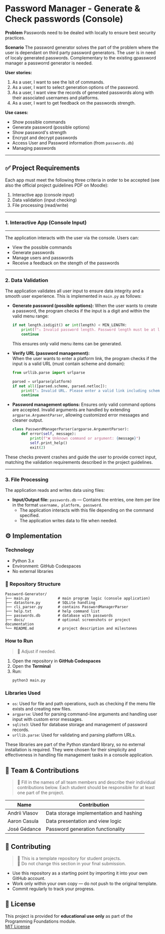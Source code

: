 # Password Manager - Generate & Check passwords (Console)

**Problem**
Passwords need to be dealed with locally to ensure best security practices.

**Scenario**
The password generator solves the part of the problem where the user is dependant on third party password generators. The user is in need of localy generated passwords. Complementary to the existing gpassword manager a passworrd generator is needed.

**User stories:**
1. As a user, I want to see the lsit of commands.
2. As a user, I want to select generation options of the password.
3. As a user, I want view the records of generated passwords along with their associated usernames and platforms.
4. As a user, I want to get feedback on the passwords strength.

**Use cases:**
- Show possible commands
- Generate password (possible options)
- Show password's strength
- Encrypt and decrypt passwords
- Access User and Password information (from `passwords.db`)
- Managing passwords

---

## ✅ Project Requirements

Each app must meet the following three criteria in order to be accepted (see also the official project guidelines PDF on Moodle):

1. Interactive app (console input)
2. Data validation (input checking)
3. File processing (read/write)

---

### 1. Interactive App (Console Input)

---
The application interacts with the user via the console. Users can:
- View the possible commands
- Generate passwords
- Manage users and passwords
- Receive a feedback on the stength of the passwords

---


### 2. Data Validation

The application validates all user input to ensure data integrity and a smooth user experience. This is implemented in `main.py` as follows:

- **Generate password (possible options):** When the user wants to create a password, the program checks if the input is a digit and within the valid menu range:
	```python
	if not length.isdigit() or int(length) < MIN_LENGTH:
		print(f"⚠️ Invalid password length. Password length must be at least {MIN_LENGTH} characters length and fully digit.")
		continue
	```
	This ensures only valid menu items can be generated.

- **Verify URL (password management):**  
  When the user wants to enter a platform link, the program checks if the input is a valid URL (must contain scheme and domain):
  ```python
  from urllib.parse import urlparse

  parsed = urlparse(platform)
  if not all([parsed.scheme, parsed.netloc]):
      print("⚠️ Invalid URL. Please enter a valid link including scheme (e.g., https://example.com).")
      continue

- **Password management options:** Ensures only valid command options are accepted. Invalid arguments are handled by extending `argparse.ArgumentParser`, allowing customized error messages and cleaner output. 
	```python
	class PasswordManagerParser(argparse.ArgumentParser):
		def error(self, message):
			print(f"❌ Unknown command or argument: {message}")
			self.print_help()
			exit(2)
	```

These checks prevent crashes and guide the user to provide correct input, matching the validation requirements described in the project guidelines.

---


### 3. File Processing

The application reads and writes data using files:

- **Input/Output file:** `passwords.db` — Contains the entries, one item per line in the format `username, platform, password`.
	- The application interacts with this file depending on the command specified.
	- The application writes data to file when needed.

## ⚙️ Implementation

### Technology
- Python 3.x
- Environment: GitHub Codespaces
- No external libraries

### 📂 Repository Structure
```text
Password-Generator/
├── main.py             # main program logic (console application)
├── datastore.py        # SQLite handling
├── cli_parser.py       # contains PasswordManagerParser
├── help.txt            # help command list
├── passwords.db        # database with passwords
├── docs/               # optional screenshots or project documentation
└── README.md           # project description and milestones
```

### How to Run
> 🚧 Adjust if needed.
1. Open the repository in **GitHub Codespaces**
2. Open the **Terminal**
3. Run:
	```bash
	python3 main.py
	```

### Libraries Used

- `os`: Used for file and path operations, such as checking if the menu file exists and creating new files.  
- `argparse`: Used for parsing command-line arguments and handling user input with custom error messages.  
- `sqlite3`: Used for database storage and management of password records.  
- `urllib.parse`: Used for validating and parsing platform URLs.  

These libraries are part of the Python standard library, so no external installation is required. They were chosen for their simplicity and effectiveness in handling file management tasks in a console application.


## 👥 Team & Contributions

> 🚧 Fill in the names of all team members and describe their individual contributions below. Each student should be responsible for at least one part of the project.

| Name          | Contribution                                  |
|---------------|-----------------------------------------------|
| Andrii Vlasov | Data storage implementation and hashing       |
| Aaron Casula  | Data presentation and view logic              |
| José Gédance  | Password generation functionality             |


## 🤝 Contributing

> 🚧 This is a template repository for student projects.  
> 🚧 Do not change this section in your final submission.

- Use this repository as a starting point by importing it into your own GitHub account.  
- Work only within your own copy — do not push to the original template.  
- Commit regularly to track your progress.

## 📝 License

This project is provided for **educational use only** as part of the Programming Foundations module.  
[MIT License](LICENSE)
